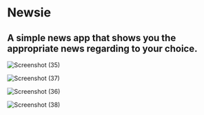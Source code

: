 # Newsie
## A simple news app that shows you the appropriate news regarding to your choice.

![Screenshot (35)](https://user-images.githubusercontent.com/42707954/81676016-16051780-946d-11ea-8865-a10b2350d4c6.png)

![Screenshot (37)](https://user-images.githubusercontent.com/42707954/81677328-7ba5d380-946e-11ea-8add-dbbce4efe8b6.png)

![Screenshot (36)](https://user-images.githubusercontent.com/42707954/81676473-81e78000-946d-11ea-8431-c6bdf33c6763.png)


![Screenshot (38)](https://user-images.githubusercontent.com/42707954/81678361-28805080-946f-11ea-9a67-c848f17f9ef1.png)
